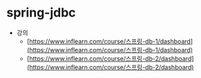 # spring-jdbc

- 강의
  - [https://www.inflearn.com/course/스프링-db-1/dashboard](https://www.inflearn.com/course/스프링-db-1/dashboard)
  - [https://www.inflearn.com/course/스프링-db-2/dashboard](https://www.inflearn.com/course/스프링-db-2/dashboard)